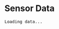 <!DOCTYPE html>
<html>
<head>
  <title>Sensor Data from Pipedream</title>
</head>
<body>
  <h1>Sensor Data</h1>
  <pre id="dataDisplay">Loading data...</pre>

  <script>
    // Replace this URL with your actual Pipedream workflow HTTP trigger URL
    const pipedreamUrl = 'https://eoy5j7h0505i6av.m.pipedream.net'; 

    fetch(pipedreamUrl)
      .then(response => response.json())
      .then(data => {
        const formatted = `
Battery: ${data.battery}
Distance: ${data.distance}
Tilt: ${data.tilt}
        `.trim();

        document.getElementById('dataDisplay').textContent = formatted;
      })
      .catch(err => {
        document.getElementById('dataDisplay').textContent = 'Error loading data: ' + err;
      });
  </script>
</body>
</html>
